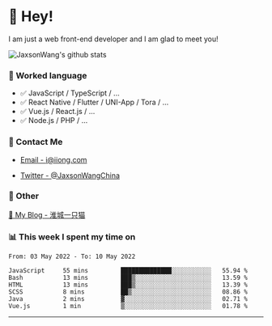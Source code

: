 # 👋 Hey!

I am just a web front-end developer and I am glad to meet you!

![JaxsonWang's github stats](https://github-readme-stats.vercel.app/api?username=JaxsonWang&&show_icons=true&&title_color=1abc9c&&icon_color=1abc9c)


### 📝 Worked language

- ✅ JavaScript / TypeScript / ...
- ✅ React Native / Flutter / UNI-App / Tora / ...
- ✅ Vue.js / React.js / ...
- ✅ Node.js / PHP / ...

### 📮 Contact Me

- [Email - i@iiong.com](mailto:i@iiong.com)

- [Twitter - @JaxsonWangChina](https://twitter.com/JaxsonWangChina)

### 🤪 Other

[📌 My Blog - 淮城一只猫](https://iiong.com)

### 📊 This week I spent my time on

<!--START_SECTION:waka-->

```text
From: 03 May 2022 - To: 10 May 2022

JavaScript     55 mins         ██████████████░░░░░░░░░░░   55.94 %
Bash           13 mins         ███▒░░░░░░░░░░░░░░░░░░░░░   13.59 %
HTML           13 mins         ███▒░░░░░░░░░░░░░░░░░░░░░   13.39 %
SCSS           8 mins          ██▒░░░░░░░░░░░░░░░░░░░░░░   08.86 %
Java           2 mins          ▓░░░░░░░░░░░░░░░░░░░░░░░░   02.71 %
Vue.js         1 min           ▒░░░░░░░░░░░░░░░░░░░░░░░░   01.78 %
```

<!--END_SECTION:waka-->

---
